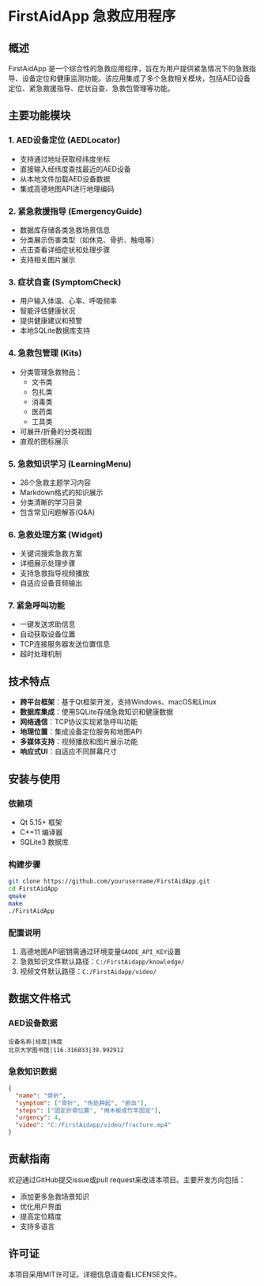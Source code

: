 # FirstAidApp 急救应用程序

## 概述
FirstAidApp 是一个综合性的急救应用程序，旨在为用户提供紧急情况下的急救指导、设备定位和健康监测功能。该应用集成了多个急救相关模块，包括AED设备定位、紧急救援指导、症状自查、急救包管理等功能。

## 主要功能模块

### 1. AED设备定位 (AEDLocator)
- 支持通过地址获取经纬度坐标
- 直接输入经纬度查找最近的AED设备
- 从本地文件加载AED设备数据
- 集成高德地图API进行地理编码

### 2. 紧急救援指导 (EmergencyGuide)
- 数据库存储各类急救场景信息
- 分类展示伤害类型（如休克、骨折、触电等）
- 点击查看详细症状和处理步骤
- 支持相关图片展示

### 3. 症状自查 (SymptomCheck)
- 用户输入体温、心率、呼吸频率
- 智能评估健康状况
- 提供健康建议和预警
- 本地SQLite数据库支持

### 4. 急救包管理 (Kits)
- 分类管理急救物品：
  - 文书类
  - 包扎类
  - 消毒类
  - 医药类
  - 工具类
- 可展开/折叠的分类视图
- 直观的图标展示

### 5. 急救知识学习 (LearningMenu)
- 26个急救主题学习内容
- Markdown格式的知识展示
- 分类清晰的学习目录
- 包含常见问题解答(Q&A)

### 6. 急救处理方案 (Widget)
- 关键词搜索急救方案
- 详细展示处理步骤
- 支持急救指导视频播放
- 自适应设备音频输出

### 7. 紧急呼叫功能
- 一键发送求助信息
- 自动获取设备位置
- TCP连接服务器发送位置信息
- 超时处理机制

## 技术特点

- **跨平台框架**：基于Qt框架开发，支持Windows、macOS和Linux
- **数据库集成**：使用SQLite存储急救知识和健康数据
- **网络通信**：TCP协议实现紧急呼叫功能
- **地理位置**：集成设备定位服务和地图API
- **多媒体支持**：视频播放和图片展示功能
- **响应式UI**：自适应不同屏幕尺寸

## 安装与使用

### 依赖项
- Qt 5.15+ 框架
- C++11 编译器
- SQLite3 数据库

### 构建步骤
```bash
git clone https://github.com/yourusername/FirstAidApp.git
cd FirstAidApp
qmake
make
./FirstAidApp
```

### 配置说明
1. 高德地图API密钥需通过环境变量`GAODE_API_KEY`设置
2. 急救知识文件默认路径：`C:/FirstAidapp/knowledge/`
3. 视频文件默认路径：`C:/FirstAidapp/video/`

## 数据文件格式

### AED设备数据
```
设备名称|经度|纬度
北京大学图书馆|116.316833|39.992912
```

### 急救知识数据
```json
{
  "name": "骨折",
  "symptom": ["骨折", "伤处肿起", "瘀血"],
  "steps": ["固定折骨位置", "用木板或竹竿固定"],
  "urgency": 4,
  "video": "C:/FirstAidapp/video/fracture.mp4"
}
```

## 贡献指南

欢迎通过GitHub提交issue或pull request来改进本项目。主要开发方向包括：
- 添加更多急救场景知识
- 优化用户界面
- 提高定位精度
- 支持多语言

## 许可证
本项目采用MIT许可证。详细信息请查看LICENSE文件。
